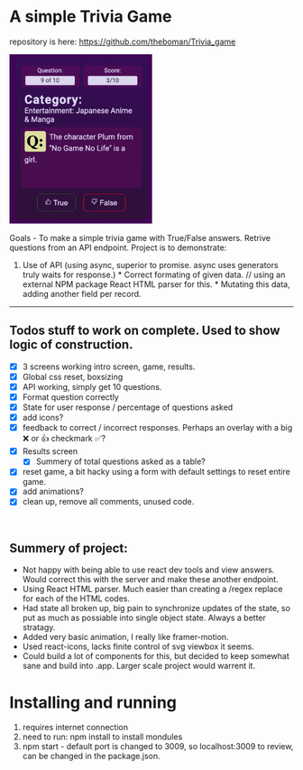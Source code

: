 # A simple Trivia Game 
repository is here: https://github.com/theboman/Trivia_game


<img src="https://github.com/theboman/Trivia_game/blob/master/public/trivia_game_image.png?raw=true" alt="triva app"  height="300">


Goals - To make a simple trivia game with True/False answers. Retrive questions from an API endpoint. Project is to demonstrate:

  1. Use of API (using async, superior to promise. async uses generators truly waits for response.)
    * Correct formating of given data. // using an external NPM package React HTML parser for this. 
    * Mutating this data, adding another field per record.

---
## Todos stuff to work on complete. Used to show logic of construction. 
- [x] 3 screens working intro screen, game, results.
- [x] Global css reset, boxsizing
- [x] API working, simply get 10 questions.
- [x] Format question correctly 
- [x] State for user response / percentage of questions asked
- [x] add icons?
- [x] feedback to correct / incorrect responses. Perhaps an overlay with a big :x: or :+1: checkmark :white_check_mark:?
- [x] Results screen
  - [x] Summery of total questions asked as a table? 
- [x] reset game, a bit hacky using a form with default settings to reset entire game.
- [x] add animations?
- [x] clean up, remove all comments, unused code.

</br>

## Summery of project: 

* Not happy with being able to use react dev tools and view answers. Would correct this with the server and make these another endpoint. 
* Using React HTML parser. Much easier than creating a /regex replace for each of the HTML codes. 
* Had state all broken up, big pain to synchronize updates of the state, so put as much as possiable into single object state. Always a better stratagy.
* Added very basic animation, I really like framer-motion.
* Used react-icons, lacks finite control of svg viewbox it seems.
* Could build a lot of components for this, but decided to keep somewhat sane and build into .app. Larger scale project would warrent it.


# Installing and running
1. requires internet connection
2. need to run: npm install to install mondules
3. npm start - default port is changed to 3009, so localhost:3009 to review, can be changed in the package.json.


